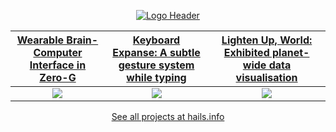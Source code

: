 <div align="center">

  [![Logo Header](https://user-images.githubusercontent.com/10828202/198025685-e76831f9-6d0a-4187-a8cb-5d129548addc.svg)](https://hails.info)
  
</div>

|                                     [Wearable Brain-Computer Interface in Zero-G](https://hails.info/projects/isolated-from-reality)                                      |                                  [Keyboard Expanse: A subtle gesture system while typing](https://hails.info/projects/keyboard-expanse)                                   |                                      [Lighten Up, World: Exhibited planet-wide data visualisation](https://hails.info/projects/lighten-up-world)                                       |
| :-------------------------------------------------------------------------------------------------------------------------------------------------: | :-------------------------------------------------------------------------------------------------------------------------------------------------: | :-------------------------------------------------------------------------------------------------------------------------------------------------: |
| [<img src="https://user-images.githubusercontent.com/10828202/197594235-a345f4cf-9d4c-4512-aaaa-afdc67bb39a7.gif"/>](https://hails.info/projects/isolated-from-reality) | [<img src="https://user-images.githubusercontent.com/10828202/197594226-5cef65e8-62a3-4023-a3b5-4d9920902dc3.gif"/>](https://hails.info/projects/keyboard-expanse) | [<img src="https://user-images.githubusercontent.com/10828202/197593574-6f961ead-33e2-4741-b0ff-644d2456ac41.gif"/>](https://hails.info/projects/lighten-up-world) |

<div align="center">

[See all projects at hails.info](https://hails.info/projects)

</div>
